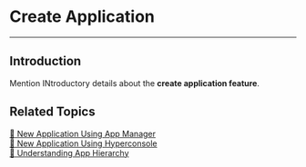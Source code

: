 # Create Application
---

## Introduction

Mention INtroductory details about the **create application feature**.


## Related Topics

[🔖 New Application Using App Manager](create-application-using-appmanager.md)<BR>
[🔖 New Application Using Hyperconsole](create-application-using-hyperconsole.md) <BR>
[🔖 Understanding App Hierarchy](application-hierarchy.md)<BR>

